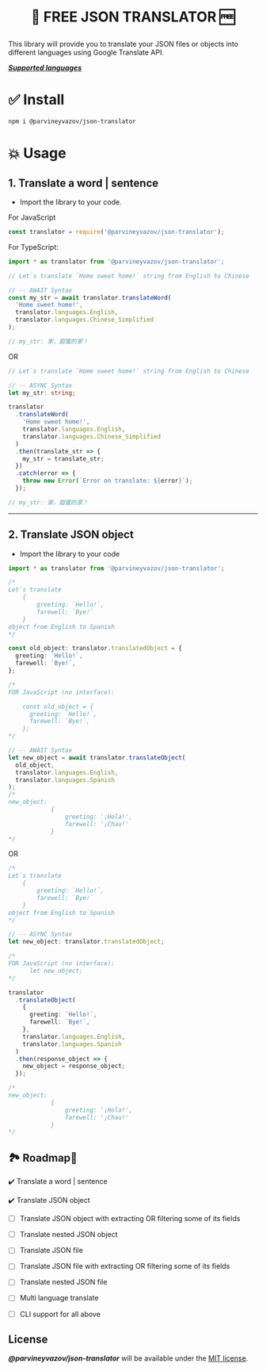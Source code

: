 # <p align="center"> **🚀 FREE JSON TRANSLATOR 🆓** </p>

This library will provide you to translate your JSON files or objects into different languages using Google Translate API.

[**_Supported languages_**](./docs/LANGUAGES.md#supported-languages-)

# **✅ Install**

```bash
npm i @parvineyvazov/json-translator
```

# **💥 Usage**

## **1. Translate a word | sentence**

- Import the library to your code.

For JavaScript

```javascript
const translator = require('@parvineyvazov/json-translator');
```

For TypeScript:

```typescript
import * as translator from '@parvineyvazov/json-translator';
```

```typescript
// Let`s translate `Home sweet home!` string from English to Chinese

// -- AWAIT Syntax
const my_str = await translator.translateWord(
  'Home sweet home!',
  translator.languages.English,
  translator.languages.Chinese_Simplified
);

// my_str: 家，甜蜜的家！
```

OR

```typescript
// Let`s translate `Home sweet home!` string from English to Chinese

// -- ASYNC Syntax
let my_str: string;

translator
  .translateWord(
    'Home sweet home!',
    translator.languages.English,
    translator.languages.Chinese_Simplified
  )
  .then(translate_str => {
    my_str = translate_str;
  })
  .catch(error => {
    throw new Error(`Error on translate: ${error}`);
  });

// my_str: 家，甜蜜的家！
```

---

## **2. Translate JSON object**

- Import the library to your code

```typescript
import * as translator from '@parvineyvazov/json-translator';
```

```typescript
/*
Let`s translate
    {
        greeting: `Hello!`,
        farewell: `Bye!`
    }
object from English to Spanish
*/

const old_object: translator.translatedObject = {
  greeting: `Hello!`,
  farewell: `Bye!`,
};

/*
FOR JavaScript (no interface):

    const old_object = {
      greeting: `Hello!`,
      farewell: `Bye!`,
    };
*/

// -- AWAIT Syntax
let new_object = await translator.translateObject(
  old_object,
  translator.languages.English,
  translator.languages.Spanish
);
/*
new_object:
            {
                greeting: '¡Hola!',
                farewell: '¡Chau!'
            }
*/
```

OR

```typescript
/* 
Let`s translate 
    {
        greeting: `Hello!`,
        farewell: `Bye!`
    }
object from English to Spanish
*/

// -- ASYNC Syntax
let new_object: translator.translatedObject;

/*
FOR JavaScript (no interface):
      let new_object;
*/

translator
  .translateObject(
    {
      greeting: `Hello!`,
      farewell: `Bye!`,
    },
    translator.languages.English,
    translator.languages.Spanish
  )
  .then(response_object => {
    new_object = response_object;
  });

/* 
new_object:
            {
                greeting: '¡Hola!', 
                farewell: '¡Chau!' 
            }
*/
```

## **🏞 Roadmap🏁**

:heavy_check_mark: Translate a word | sentence

:heavy_check_mark: Translate JSON object

- [ ] Translate JSON object with extracting OR filtering some of its fields
- [ ] Translate nested JSON object

- [ ] Translate JSON file
- [ ] Translate JSON file with extracting OR filtering some of its fields
- [ ] Translate nested JSON file

- [ ] Multi language translate
- [ ] CLI support for all above

## License

**_@parvineyvazov/json-translator_** will be available under the [MIT license](LICENSE).
